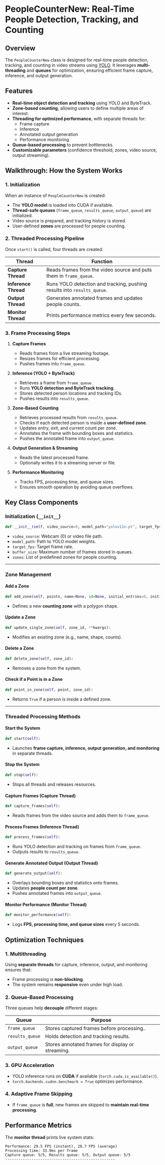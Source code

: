 # PeopleCounterNew: Real-Time People Detection, Tracking, and Counting

## Overview
The `PeopleCounterNew` class is designed for real-time people detection, tracking, and counting in video streams using [YOLO](https://github.com/ultralytics/ultralytics). It leverages **multi-threading** and **queues** for optimization, ensuring efficient frame capture, inference, and output generation.

## Features
- **Real-time object detection and tracking** using YOLO and ByteTrack.
- **Zone-based counting**, allowing users to define multiple areas of interest.
- **Threading for optimized performance**, with separate threads for:
  - Frame capture
  - Inference
  - Annotated output generation
  - Performance monitoring
- **Queue-based processing** to prevent bottlenecks.
- **Customizable parameters** (confidence threshold, zones, video source, output streaming).
## Walkthrough: How the System Works

### 1. Initialization
When an instance of `PeopleCounterNew` is created:
- The **YOLO model** is loaded into CUDA if available.
- **Thread-safe queues** (`frame_queue`, `results_queue`, `output_queue`) are initialized.
- Video source is prepared, and tracking history is stored.
- User-defined **zones** are processed for people counting.

### 2. Threaded Processing Pipeline
Once `start()` is called, four threads are created:

| Thread | Function |
|--------|----------|
| **Capture Thread** | Reads frames from the video source and puts them in `frame_queue`. |
| **Inference Thread** | Runs YOLO detection and tracking, pushing results into `results_queue`. |
| **Output Thread** | Generates annotated frames and updates people counts. |
| **Monitor Thread** | Prints performance metrics every few seconds. |

### 3. Frame Processing Steps
1. **Capture Frames**  
   - Reads frames from a live streaming footage.
   - Resizes frames for efficient processing.
   - Pushes frames into `frame_queue`.

2. **Inference (YOLO + ByteTrack)**  
   - Retrieves a frame from `frame_queue`.
   - Runs **YOLO detection and ByteTrack tracking**.
   - Stores detected person locations and tracking IDs.
   - Pushes results into `results_queue`.

3. **Zone-Based Counting**  
   - Retrieves processed results from `results_queue`.
   - Checks if each detected person is inside a **user-defined zone**.
   - Updates entry, exit, and current count per zone.
   - Annotates the frame with bounding boxes and statistics.
   - Pushes the annotated frame into `output_queue`.

4. **Output Generation & Streaming**  
   - Reads the latest processed frame.
   - Optionally writes it to a streaming server or file.

5. **Performance Monitoring**  
   - Tracks FPS, processing time, and queue sizes.
   - Ensures smooth operation by avoiding queue overflows.

## Key Class Components

### Initialization (`__init__`)
```python
def __init__(self, video_source=0, model_path="yolov11n.pt", target_fps=30, buffer_size=5, zones=[]):

```

-   `video_source`: Webcam (0) or video file path.
-   `model_path`: Path to YOLO model weights.
-   `target_fps`: Target frame rate.
-   `buffer_size`: Maximum number of frames stored in queues.
-   `zones`: List of predefined zones for people counting.

----------

### Zone Management

#### Add a Zone

```python
def add_zone(self, points, name=None, id=None, initial_entries=0, initial_exits=0, initial_count=0):

```

-   Defines a new **counting zone** with a polygon shape.

#### Update a Zone

```python
def update_single_zone(self, zone_id, **kwargs):

```

-   Modifies an existing zone (e.g., name, shape, counts).

#### Delete a Zone

```python
def delete_zone(self, zone_id):

```

-   Removes a zone from the system.

#### Check if a Point is in a Zone

```python
def point_in_zone(self, point, zone_id):

```

-   Returns `True` if a person is inside a defined zone.

----------

### Threaded Processing Methods

#### Start the System

```python
def start(self):

```

-   Launches **frame capture, inference, output generation, and monitoring** in separate threads.

#### Stop the System

```python
def stop(self):

```

-   Stops all threads and releases resources.

#### Capture Frames (Capture Thread)

```python
def capture_frames(self):

```

-   Reads frames from the video source and adds them to `frame_queue`.

#### Process Frames (Inference Thread)

```python
def process_frames(self):

```

-   Runs YOLO detection and tracking on frames from `frame_queue`.
-   Outputs results to `results_queue`.

#### Generate Annotated Output (Output Thread)

```python
def generate_output(self):

```

-   Overlays bounding boxes and statistics onto frames.
-   Updates **people count per zone**.
-   Pushes annotated frames into `output_queue`.

#### Monitor Performance (Monitor Thread)

```python
def monitor_performance(self):

```

-   Logs **FPS, processing time, and queue sizes** every 5 seconds.

## Optimization Techniques

### 1. **Multithreading**

Using **separate threads** for capture, inference, output, and monitoring ensures that:

-   Frame processing is **non-blocking**.
-   The system remains **responsive** even under high load.

### 2. **Queue-Based Processing**

Three queues help **decouple** different stages:

| Queue| Purpose |
|--------|----------|
| `frame_queue` | Stores captured frames before processing.. |
| `results_queue` | Holds detection and tracking results. |
| `output_queue` | Stores annotated frames for display or streaming. |

### 3. **GPU Acceleration**

-   YOLO inference runs on **CUDA** if available (`torch.cuda.is_available()`).
-   `torch.backends.cudnn.benchmark = True` optimizes performance.

### 4. **Adaptive Frame Skipping**

-   If `frame_queue` is **full**, new frames are skipped to **maintain real-time processing**.

## Performance Metrics

The **monitor thread** prints live system stats:

```
Performance: 29.5 FPS (instant), 28.7 FPS (average)
Processing time: 33.9ms per frame
Capture queue: 5/5, Results queue: 5/5, Output queue: 5/5
--------------------------------------------------
```